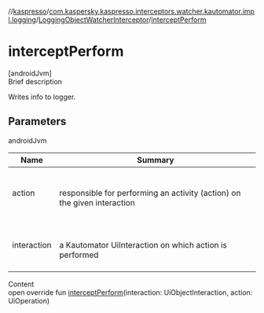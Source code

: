 //[kaspresso](../../index.md)/[com.kaspersky.kaspresso.interceptors.watcher.kautomator.impl.logging](../index.md)/[LoggingObjectWatcherInterceptor](index.md)/[interceptPerform](intercept-perform.md)



# interceptPerform  
[androidJvm]  
Brief description  


Writes info to logger.



## Parameters  
  
androidJvm  
  
|  Name|  Summary| 
|---|---|
| action| <br><br>responsible for performing an activity (action) on the given interaction<br><br>
| interaction| <br><br>a Kautomator UiInteraction on which action is performed<br><br>
  
  
Content  
open override fun [interceptPerform](intercept-perform.md)(interaction: UiObjectInteraction, action: UiOperation<UiObject2>)  



